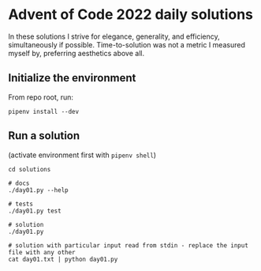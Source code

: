 # Advent of Code 2022 daily solutions

In these solutions I strive for elegance, generality, and efficiency, simultaneously if possible.
Time-to-solution was not a metric I measured myself by, preferring aesthetics above all.

## Initialize the environment

From repo root, run:

```shell
pipenv install --dev
```

## Run a solution

(activate environment first with `pipenv shell`)

```shell
cd solutions

# docs
./day01.py --help

# tests
./day01.py test

# solution
./day01.py

# solution with particular input read from stdin - replace the input file with any other
cat day01.txt | python day01.py
```
